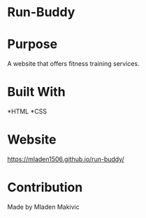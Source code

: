 # Run-Buddy

# Purpose
A website that offers fitness training services.

# Built With

*HTML
*CSS

# Website
https://mladen1506.github.io/run-buddy/

# Contribution
Made by Mladen Makivic
